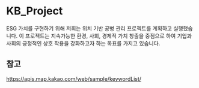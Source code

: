 # KB_Project
ESG 가치를 구현하기 위해 저희는 위치 기반 공병 관리 프로젝트를 계획하고 실행했습니다. 이 프로젝트는 지속가능한 환경, 사회, 경제적 가치 창출을 중점으로 하여 기업과 사회의 긍정적인 상호 작용을 강화하고자 하는 목표를 가지고 있습니다.
## 참고 <br>
https://apis.map.kakao.com/web/sample/keywordList/ 
